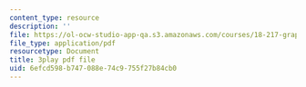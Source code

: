 ```yaml
---
content_type: resource
description: ''
file: https://ol-ocw-studio-app-qa.s3.amazonaws.com/courses/18-217-graph-theory-and-additive-combinatorics-fall-2019/6efcd598b747088e74c9755f27b84cb0_4LYom0ekars.pdf
file_type: application/pdf
resourcetype: Document
title: 3play pdf file
uid: 6efcd598-b747-088e-74c9-755f27b84cb0
---
```

